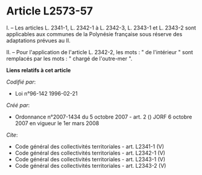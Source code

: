 # Article L2573-57

I. – Les articles L. 2341-1, L. 2342-1 à L. 2342-3, L. 2343-1 et L. 2343-2 sont applicables aux communes de la Polynésie
française sous réserve des adaptations prévues au II.

II. – Pour l'application de l'article L. 2342-2, les mots : " de l'intérieur " sont remplacés par les mots : " chargé de
l'outre-mer ".

**Liens relatifs à cet article**

_Codifié par_:

  - Loi n°96-142 1996-02-21

_Créé par_:

  - Ordonnance n°2007-1434 du 5 octobre 2007 - art. 2 () JORF 6 octobre 2007 en vigueur le 1er mars 2008

_Cite_:

  - Code général des collectivités territoriales - art. L2341-1 (V)
  - Code général des collectivités territoriales - art. L2342-1 (V)
  - Code général des collectivités territoriales - art. L2343-1 (V)
  - Code général des collectivités territoriales - art. L2343-2 (V)

